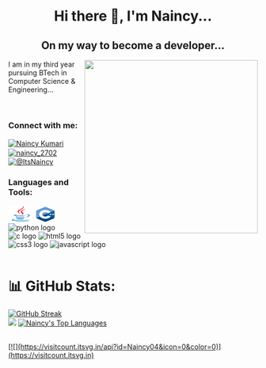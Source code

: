 ### <H1 align="middle">**Hi there** 👋, **I'm Naincy...**</H1>
#### <H2 align="middle">**On my way to become a developer...**</H2>
<img align="right" height="350" width="350" alt="" src="https://camo.githubusercontent.com/f9a322c724f1cbb47a2bbb5407a1abbd9b1f2a7481f0fce08bd177b59719e1b9/68747470733a2f2f6f63746f6465782e6769746875622e636f6d2f696d616765732f68756c615f6c6f6f705f6f63746f64657830332e676966" />

<p>I am in my third year pursuing BTech in Computer Science & Engineering...</p><br>
<h3 align="left">Connect with me:</h3>
<p align="left">
<a href="https://www.linkedin.com/in/Naincy Kumari" target="blank"><img align="center" src="https://raw.githubusercontent.com/rahuldkjain/github-profile-readme-generator/master/src/images/icons/Social/linked-in-alt.svg" alt="Naincy Kumari" height="30" width="40" /></a>
<a href="https://www.instagram.com/naincy_2702" target="blank"><img align="center" src="https://raw.githubusercontent.com/rahuldkjain/github-profile-readme-generator/master/src/images/icons/Social/instagram.svg" alt="naincy_2702" height="30" width="40" /></a>
<a href="https://twitter.com/@ItsNaincy" target="blank"><img align="center" src="https://github.com/rahuldkjain/github-profile-readme-generator/blob/master/src/images/icons/Social/twitter.svg" alt="@ItsNaincy" height="30" width="40" /></a>

<h3 align="left">Languages and Tools:</h3>
<div align="left" border="2px solid white">
  <img src="https://github.com/devicons/devicon/blob/v2.15.1/icons/java/java-original.svg" height="33" width="50" alt="java logo" />
  <img src="https://github.com/devicons/devicon/blob/v2.15.1/icons/cplusplus/cplusplus-original.svg" height="30" width="42" alt="c++ logo"  />
  <img src="https://cdn.jsdelivr.net/gh/devicons/devicon/icons/python/python-original.svg" height="30" width="42" alt="python logo"  />
  <img src="https://cdn.jsdelivr.net/gh/devicons/devicon/icons/c/c-original.svg" height="30" width="42" alt="c logo"  />
  <img src="https://cdn.jsdelivr.net/gh/devicons/devicon/icons/html5/html5-original.svg" height="30" width="42" alt="html5 logo"  />
  <img src="https://cdn.jsdelivr.net/gh/devicons/devicon/icons/css3/css3-original.svg" height="30" width="42" alt="css3 logo"  />
  <img src="https://cdn.jsdelivr.net/gh/devicons/devicon/icons/javascript/javascript-original.svg" height="30" width="42" alt="javascript logo"  />
  
  
</div>

<br>

# 📊 GitHub Stats:
  [![GitHub Streak](https://streak-stats.demolab.com/?user=naincy04&theme=tokyonight)](https://git.io/streak-stats)
  <br/>
![](https://github-readme-stats.vercel.app/api?username=Naincy04&theme=tokyonight&hide_border=false&include_all_commits=false&count_private=false)
<a href="https://github.com/niancy04"><img alt="Naincy's Top Languages" src="https://denvercoder1-github-readme-stats.vercel.app/api/top-langs/?username=naincy04&langs_count=8&layout=compact&theme=tokyonight&border_color=7F3FBF&bg_color=0D1117&title_color=F85D7F&icon_color=F8D866" height="192px" width="49.5%"/>

<br/>
[![](https://visitcount.itsvg.in/api?id=Naincy04&icon=0&color=0)](https://visitcount.itsvg.in)

